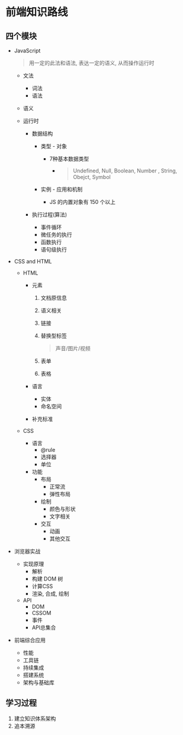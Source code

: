 # 前端知识路线

## 四个模块

- JavaScript

  > 用一定的此法和语法, 表达一定的语义, 从而操作运行时

  - 文法

    - 词法
    - 语法

  - 语义

  - 运行时

    - 数据结构

      - 类型 - 对象

        - 7种基本数据类型

          - > Undefined, Null, Boolean, Number , String, Obejct, Symbol

      - 实例 - 应用和机制

        - JS 的内置对象有 150 个以上

    - 执行过程(算法)

      - 事件循环
      - 微任务的执行
      - 函数执行
      - 语句级执行

- CSS and HTML

  - HTML

    - 元素

      1. 文档原信息

      2. 语义相关

      3. 链接

      4. 替换型标签

         > 声音/图片/视频

      5. 表单

      6. 表格

    - 语言

      - 实体
      - 命名空间

    - 补充标准

  - CSS

    - 语言
      - @rule
      - 选择器
      - 单位
    - 功能
      - 布局
        - 正常流
        - 弹性布局
      - 绘制
        - 颜色与形状
        - 文字相关
      - 交互
        - 动画
        - 其他交互

- 浏览器实战

  - 实现原理
    - 解析
    - 构建 DOM 树
    - 计算CSS
    - 渲染, 合成, 绘制
  - API
    - DOM
    - CSSOM
    - 事件
    - API总集合

- 前端综合应用

  - 性能
  - 工具链
  - 持续集成
  - 搭建系统
  - 架构与基础库

  

## 学习过程

1. 建立知识体系架构
2. 追本溯源



